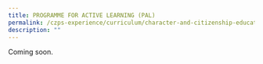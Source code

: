 ```yaml
---
title: PROGRAMME FOR ACTIVE LEARNING (PAL)
permalink: /czps-experience/curriculum/character-and-citizenship-education/programme-for-active-learning-pal/
description: ""
---
```

<p>Coming soon.</p>